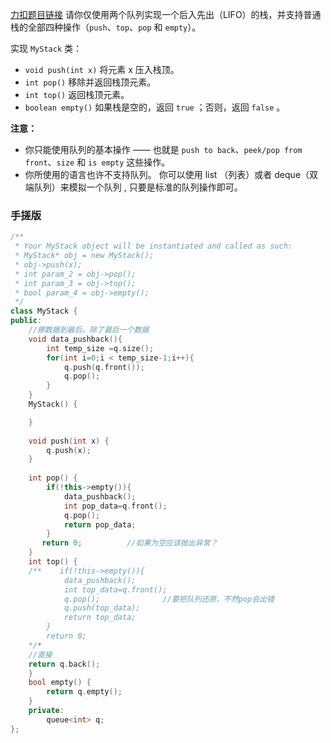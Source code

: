 [力扣题目链接](https://leetcode.cn/problems/implement-stack-using-queues/)
请你仅使用两个队列实现一个后入先出（LIFO）的栈，并支持普通栈的全部四种操作（`push`、`top`、`pop` 和 `empty`）。

实现 `MyStack` 类：

-   `void push(int x)` 将元素 x 压入栈顶。
-   `int pop()` 移除并返回栈顶元素。
-   `int top()` 返回栈顶元素。
-   `boolean empty()` 如果栈是空的，返回 `true` ；否则，返回 `false` 。

**注意：**

-   你只能使用队列的基本操作 —— 也就是 `push to back`、`peek/pop from front`、`size` 和 `is empty` 这些操作。
-   你所使用的语言也许不支持队列。 你可以使用 list （列表）或者 deque（双端队列）来模拟一个队列 , 只要是标准的队列操作即可。


 
### 手搓版
```c++
/**
 * Your MyStack object will be instantiated and called as such:
 * MyStack* obj = new MyStack();
 * obj->push(x);
 * int param_2 = obj->pop();
 * int param_3 = obj->top();
 * bool param_4 = obj->empty();
 */
class MyStack {
public:
    //挪数据到最后，除了最后一个数据
    void data_pushback(){
        int temp_size =q.size();
        for(int i=0;i < temp_size-1;i++){
            q.push(q.front());
            q.pop();
        }  
    }
    MyStack() {

    }
    
    void push(int x) {
        q.push(x);
    }
    
    int pop() {
        if(!this->empty()){
            data_pushback();
            int pop_data=q.front();
            q.pop();
            return pop_data;
        }
       return 0;          //如果为空应该抛出异常？
    }
    int top() {
    /**    if(!this->empty()){
            data_pushback();
            int top_data=q.front();
            q.pop();              //要把队列还原，不然pop会出错
            q.push(top_data);
            return top_data;
        }
        return 0;
    */*
    //直接
    return q.back();
    }
    bool empty() {
        return q.empty();
    }
    private:
        queue<int> q;
};
```